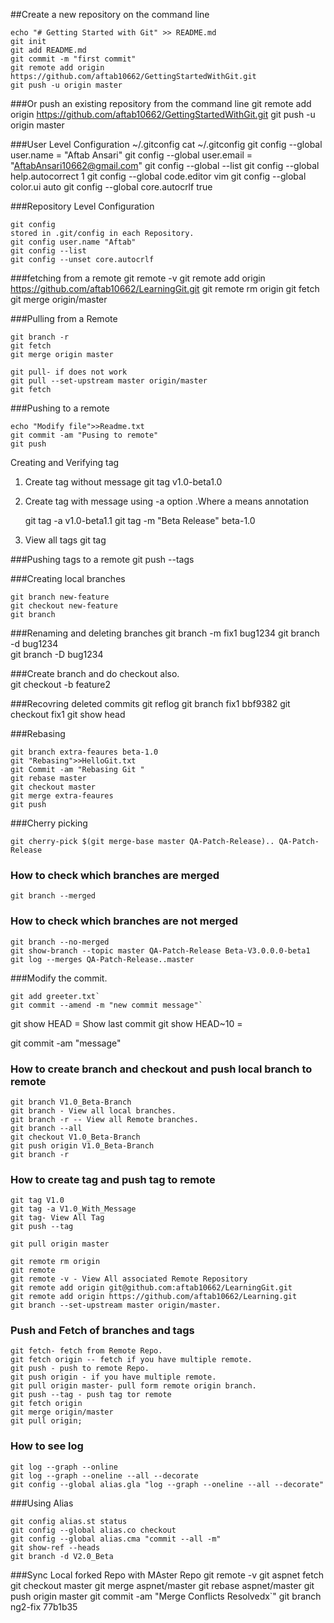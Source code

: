 ##Create a new repository on the command line

	echo "# Getting Started with Git" >> README.md
	git init
	git add README.md
	git commit -m "first commit"
	git remote add origin https://github.com/aftab10662/GettingStartedWithGit.git
	git push -u origin master

###Or push an existing repository from the command line
	git remote add origin https://github.com/aftab10662/GettingStartedWithGit.git
	git push -u origin master

###User Level Configuration
	~/.gitconfig
	cat ~/.gitconfig
	git config --global user.name = "Aftab Ansari"
	git config --global user.email = "AftabAnsari10662@gmail.com"
	git config --global --list
	git config --global help.autocorrect 1
	git config --global code.editor vim
	git config --global color.ui auto
	git config --global core.autocrlf true


###Repository Level Configuration

	git config
	stored in .git/config in each Repository.
	git config user.name "Aftab"
	git config --list
	git config --unset core.autocrlf 


###fetching from a remote
	git remote -v
	git remote add origin https://github.com/aftab10662/LearningGit.git
	git remote rm origin
	git fetch 
	git merge origin/master


###Pulling from a Remote

    git branch -r
	git fetch 
	git merge origin master

	git pull- if does not work
	git pull --set-upstream master origin/master
	git fetch 


###Pushing to a remote

	echo "Modify file">>Readme.txt
	git commit -am "Pusing to remote"
	git push


Creating and Verifying tag

 1. Create tag without message
     git tag v1.0-beta1.0
	 
 2. Create tag with message using -a option .Where a means annotation

    git tag -a v1.0-beta1.1 
	git tag -m "Beta Release" beta-1.0
	
3. View all tags
    git tag

###Pushing tags to a remote
	git push --tags


###Creating local branches

	git branch new-feature
	git checkout new-feature
	git branch
	

###Renaming and deleting branches
	git branch -m fix1 bug1234
	git branch -d bug1234	
	git branch -D bug1234

###Create branch and do checkout also.	
	git checkout -b feature2


###Recovring deleted commits
	git reflog
	git branch fix1 bbf9382
	git checkout fix1
	git show head


###Rebasing 

	git branch extra-feaures beta-1.0
	git "Rebasing">>HelloGit.txt
	git Commit -am "Rebasing Git "
	git rebase master
	git checkout master
	git merge extra-feaures
	git push



###Cherry picking

	git cherry-pick $(git merge-base master QA-Patch-Release).. QA-Patch-Release


### How to check which branches are merged

	git branch --merged

### How to check which branches are not merged

	git branch --no-merged
	git show-branch --topic master QA-Patch-Release Beta-V3.0.0.0-beta1
    git log --merges QA-Patch-Release..master


###Modify the commit.

	git add greeter.txt`
	git commit --amend -m "new commit message"`



git show HEAD = Show last commit
git show HEAD~10 = 


git commit -am "message"
### How to create branch and checkout and push local branch to remote
	git branch V1.0_Beta-Branch
	git branch - View all local branches.
	git branch -r -- View all Remote branches.
	git branch --all
	git checkout V1.0_Beta-Branch
	git push origin V1.0_Beta-Branch
	git branch -r

### How to create tag and push tag to remote

	git tag V1.0
	git tag -a V1.0_With_Message
	git tag- View All Tag
	git push --tag

	git pull origin master

	git remote rm origin
	git remote
	git remote -v - View All associated Remote Repository
	git remote add origin git@github.com:aftab10662/LearningGit.git
	git remote add origin https://github.com/aftab10662/Learning.git
	git branch --set-upstream master origin/master.



### Push and Fetch of branches and tags
	git fetch- fetch from Remote Repo.
	git fetch origin -- fetch if you have multiple remote.
	git push - push to remote Repo.
	git push origin - if you have multiple remote.
	git pull origin master- pull form remote origin branch.
	git push --tag - push tag tor remote 
	git fetch origin
	git merge origin/master
	git pull origin;

### How to see log
	git log --graph --online
	git log --graph --oneline --all --decorate
	git config --global alias.gla "log --graph --oneline --all --decorate"
 
 
###Using Alias
 
	git config alias.st status
	git config --global alias.co checkout
	git config --global alias.cma "commit --all -m"
	git show-ref --heads
	git branch -d V2.0_Beta


###Sync Local forked Repo with MAster Repo
	git remote -v
	git aspnet fetch
	git checkout master
	git merge aspnet/master
	git rebase aspnet/master
	git push origin master
	git commit -am "Merge Conflicts Resolvedx`"
	git branch ng2-fix 77b1b35


